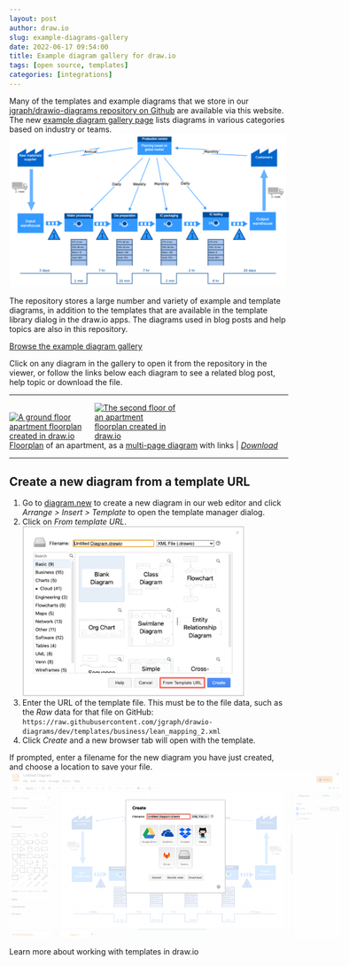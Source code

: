 ```yaml
---
layout: post
author: draw.io
slug: example-diagrams-gallery
date: 2022-06-17 09:54:00
title: Example diagram gallery for draw.io
tags: [open source, templates]
categories: [integrations]
---
```


Many of the templates and example diagrams that we store in our [jgraph/drawio-diagrams repository on Github](https://github.com/jgraph/drawio-diagrams) are available via this website. The new [example diagram gallery page](/example-diagrams.html) lists diagrams in various categories based on industry or teams. 
<br />[<img src="/assets/img/blog/template-lean_mapping_2.png" style="width=100%;max-width:500px;height:auto;" alt="Enterprise business model template">](https://viewer.diagrams.net/?lightbox=1&highlight=0000ff&edit=_blank&layers=1&nav=1&title=#Uhttps%3A%2F%2Fraw.githubusercontent.com%2Fjgraph%2Fdrawio-diagrams%2Fdev%2Ftemplates%2Fbusiness%2Flean_mapping_2.xml)

The repository stores a large number and variety of example and template diagrams, in addition to the templates that are available in the template library dialog in the draw.io apps. The diagrams used in blog posts and help topics are also in this repository.

[Browse the example diagram gallery](/example-diagrams.html)

Click on any diagram in the gallery to open it from the repository in the viewer, or follow the links below each diagram to see a related blog post, help topic or download the file.

___
[<img src="/assets/img/blog/floorplan-apartment-ground-floor.png" style="width=100%;max-width:150px;height:auto;" alt="A ground floor apartment floorplan created in draw.io">](https://viewer.diagrams.net/?lightbox=1&highlight=0000ff&edit=_blank&layers=1&nav=1&title=#Uhttps%3A%2F%2Fraw.githubusercontent.com%2Fjgraph%2Fdrawio-diagrams%2Fdev%2Fblog%2Ffloorplan-apartment.drawio) [<img src="/assets/img/blog/floorplan-apartment-rooftop-terrace.png" style="width=100%;max-width:150px;height:auto;" alt="The second floor of an apartment floorplan created in draw.io">](https://viewer.diagrams.net/?lightbox=1&highlight=0000ff&edit=_blank&layers=1&nav=1&title=#Uhttps%3A%2F%2Fraw.githubusercontent.com%2Fjgraph%2Fdrawio-diagrams%2Fdev%2Fblog%2Ffloorplan-apartment.drawio)
<br />[Floorplan](/blog/floorplans.html) of an apartment, as a [multi-page diagram](/blog/multiple-page-diagrams.html) with links | [_Download_](https://raw.githubusercontent.com/jgraph/drawio-diagrams/dev/blog/floorplan-apartment.drawio)

___

## Create a new diagram from a template URL

1. Go to [diagram.new](https://diagram.new) to create a new diagram in our web editor and click _Arrange > Insert > Template_ to open the template manager dialog. 
2. Click on _From template URL_.
<br /><img src="/assets/img/blog/insert-from-template-url.png" style="width=100%;max-width:400px;height:auto;" alt="Create a new diagram from a template file using its URL"> 
3. Enter the URL of the template file. This must be to the file data, such as the _Raw_ data for that file on GitHub: ``https://raw.githubusercontent.com/jgraph/drawio-diagrams/dev/templates/business/lean_mapping_2.xml``
4. Click _Create_ and a new browser tab will open with the template.

If prompted, enter a filename for the new diagram you have just created, and choose a location to save your file.
<br /><img src="/assets/img/blog/insert-from-template-new-file.png" style="width=100%;max-width:600px;height:auto;" alt="Create a new diagram from a template file using its URL"> 

Learn more about working with templates in draw.io